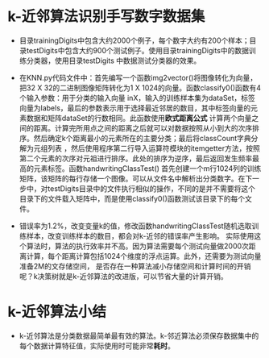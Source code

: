# k-近邻算法识别手写数字数据集

* 目录trainingDigits中包含大约2000个例子，每个数字大约有200个样本；目录testDigits中包含大约900个测试例子。使用目录trainingDigits中的数据训练分类器，使用目录testDigits
  中数据测试分类器的效果。
  
* 在KNN.py代码文件中：首先编写一个函数img2vector()将图像转化为向量，把32 X 32的二进制图像矩阵转化为1 X 1024的向量。函数classify0()函数有4个输入参数：用于分类的输入向量
  inX，输入的训练样本集为dataSet，标签向量为labels，最后的参数表示用于选择最近邻居的数目，其中标签向量的元素数据和矩阵dataSet的行数相同。此函数使用**欧式距离公式**
  计算两个向量之间的距离。计算完所用点之间的距离之后就可以对数据按照从小到大的次序排序。然后确定k个距离最小的元素所在的主要分类；最后将classCount字典分解为元组列表
  ，然后使用程序第二行导入运算符模块的itemgetter方法，按照第二个元素的次序对元祖进行排序。此处的排序为逆序，最后返回发生频率最高的元素标签。函数handwritingClassTest()
  首先创建一个m行1024列的训练矩阵，该矩阵的每行存储一个图像。可以从文件名中解析出分类数字。在下一步中，对testDigits目录中的文件执行相似的操作，不同的是并不需要将这个
  目录下的文件载入矩阵中，而是使用classify0()函数测试该目录下的每个文件。
  
* 错误率为1.2%，改变变量k的值，修改函数handwritingClassTest随机选取训练样本，改变训练样本的数目，都会对k-近邻的错误率产生影响。
实际使用这个算法时，算法的执行效率并不高。因为算法需要每个测试向量做2000次距离计算，每个距离计算包括1024个维度的浮点运算。此外，还需要为测试向量准备2M的文存储空间，
是否存在一种算法减小存储空间和计算时间的开销呢？k决策树就是k-近邻算法的改进版，可以节省大量的计算开销。

# k-近邻算法小结
* k-近邻算法是分类数据最简单最有效的算法。k-邻近算法必须保存数据集中的每个数据计算特征值，实际使用时可能非常**耗时**。